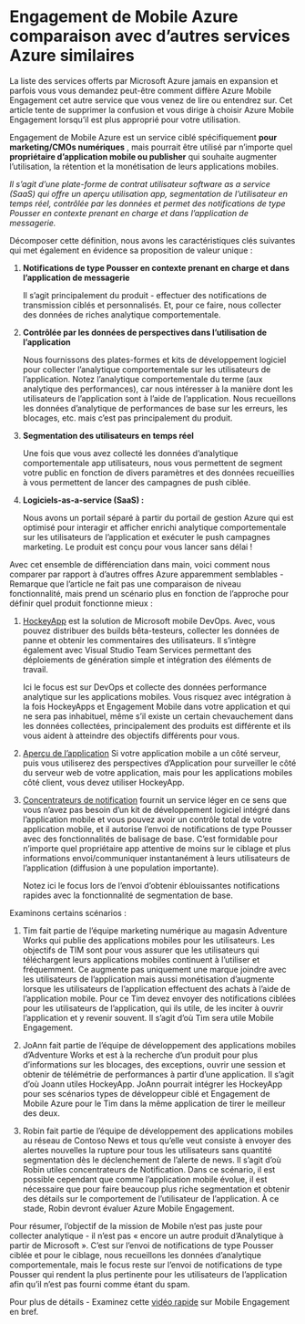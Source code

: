 <properties
    pageTitle="Engagement de Mobile Azure comparaison avec d’autres services Azure similaires"
    description="Engagement de Mobile Azure comparaison avec d’autres services Azure similaires - HockeyApp, AppInsights, concentrateurs de Notification"
    services="mobile-engagement"
    documentationCenter="mobile" 
    authors="piyushjo" 
    manager="erikre" 
    editor="" />

<tags
    ms.service="mobile-engagement"
    ms.workload="mobile"
    ms.tgt_pltfrm="na"
    ms.devlang="na"
    ms.topic="article"
    ms.date="08/19/2016"
    ms.author="piyushjo" />

# <a name="comparing-azure-mobile-engagement-with-other-similar-azure-services"></a>Engagement de Mobile Azure comparaison avec d’autres services Azure similaires

La liste des services offerts par Microsoft Azure jamais en expansion et parfois vous vous demandez peut-être comment diffère Azure Mobile Engagement cet autre service que vous venez de lire ou entendrez sur. Cet article tente de supprimer la confusion et vous dirige à choisir Azure Mobile Engagement lorsqu’il est plus approprié pour votre utilisation. 
 
Engagement de Mobile Azure est un service ciblé spécifiquement **pour marketing/CMOs numériques** , mais pourrait être utilisé par n’importe quel **propriétaire d’application mobile ou publisher** qui souhaite augmenter l’utilisation, la rétention et la monétisation de leurs applications mobiles. 

*Il s’agit d’une plate-forme de contrat utilisateur software as a service (SaaS) qui offre un aperçu utilisation app, segmentation de l’utilisateur en temps réel, contrôlée par les données et permet des notifications de type Pousser en contexte prenant en charge et dans l’application de messagerie.* 

Décomposer cette définition, nous avons les caractéristiques clés suivantes qui met également en évidence sa proposition de valeur unique :

1.  **Notifications de type Pousser en contexte prenant en charge et dans l’application de messagerie**
        
    Il s’agit principalement du produit - effectuer des notifications de transmission ciblés et personnalisés. Et, pour ce faire, nous collecter des données de riches analytique comportementale. 

2.  **Contrôlée par les données de perspectives dans l’utilisation de l’application**

    Nous fournissons des plates-formes et kits de développement logiciel pour collecter l’analytique comportementale sur les utilisateurs de l’application. Notez l’analytique comportementale du terme (aux analytique des performances), car nous intéresser à la manière dont les utilisateurs de l’application sont à l’aide de l’application. Nous recueillons les données d’analytique de performances de base sur les erreurs, les blocages, etc. mais c’est pas principalement du produit. 

3.  **Segmentation des utilisateurs en temps réel**

    Une fois que vous avez collecté les données d’analytique comportementale app utilisateurs, nous vous permettent de segment votre public en fonction de divers paramètres et des données recueillies à vous permettent de lancer des campagnes de push ciblée. 

4.  **Logiciels-as-a-service (SaaS) :**

    Nous avons un portail séparé à partir du portail de gestion Azure qui est optimisé pour interagir et afficher enrichi analytique comportementale sur les utilisateurs de l’application et exécuter le push campagnes marketing. Le produit est conçu pour vous lancer sans délai !   
 
Avec cet ensemble de différenciation dans main, voici comment nous comparer par rapport à d’autres offres Azure apparemment semblables - Remarque que l’article ne fait pas une comparaison de niveau fonctionnalité, mais prend un scénario plus en fonction de l’approche pour définir quel produit fonctionne mieux :
 
1.  [HockeyApp](https://azure.microsoft.com/services/hockeyapp/) est la solution de Microsoft mobile DevOps. Avec, vous pouvez distribuer des builds bêta-testeurs, collecter les données de panne et obtenir les commentaires des utilisateurs. Il s’intègre également avec Visual Studio Team Services permettant des déploiements de génération simple et intégration des éléments de travail. 
    
    Ici le focus est sur DevOps et collecte des données performance analytique sur les applications mobiles. Vous risquez avec intégration à la fois HockeyApps et Engagement Mobile dans votre application et qui ne sera pas inhabituel, même s’il existe un certain chevauchement dans les données collectées, principalement des produits est différente et ils vous aident à atteindre des objectifs différents pour vous.  

2.  [Aperçu de l’application](../application-insights/app-insights-overview.md) Si votre application mobile a un côté serveur, puis vous utiliserez des perspectives d’Application pour surveiller le côté du serveur web de votre application, mais pour les applications mobiles côté client, vous devez utiliser HockeyApp. 

3.  [Concentrateurs de notification](https://azure.microsoft.com/services/notification-hubs/) fournit un service léger en ce sens que vous n’avez pas besoin d’un kit de développement logiciel intégré dans l’application mobile et vous pouvez avoir un contrôle total de votre application mobile, et il autorise l’envoi de notifications de type Pousser avec des fonctionnalités de balisage de base. C’est formidable pour n’importe quel propriétaire app attentive de moins sur le ciblage et plus informations envoi/communiquer instantanément à leurs utilisateurs de l’application (diffusion à une population importante). 

    Notez ici le focus lors de l’envoi d’obtenir éblouissantes notifications rapides avec la fonctionnalité de segmentation de base. 

Examinons certains scénarios :

1.  Tim fait partie de l’équipe marketing numérique au magasin Adventure Works qui publie des applications mobiles pour les utilisateurs. Les objectifs de TIM sont pour vous assurer que les utilisateurs qui téléchargent leurs applications mobiles continuent à l’utiliser et fréquemment. Ce augmente pas uniquement une marque joindre avec les utilisateurs de l’application mais aussi monétisation d’augmente lorsque les utilisateurs de l’application effectuent des achats à l’aide de l’application mobile. Pour ce Tim devez envoyer des notifications ciblées pour les utilisateurs de l’application, qui ils utile, de les inciter à ouvrir l’application et y revenir souvent. Il s’agit d’où Tim sera utile Mobile Engagement. 

2.  JoAnn fait partie de l’équipe de développement des applications mobiles d’Adventure Works et est à la recherche d’un produit pour plus d’informations sur les blocages, des exceptions, ouvrir une session et obtenir de télémétrie de performances à partir d’une application. Il s’agit d’où Joann utiles HockeyApp. JoAnn pourrait intégrer les HockeyApp pour ses scénarios types de développeur ciblé et Engagement de Mobile Azure pour le Tim dans la même application de tirer le meilleur des deux. 

3.  Robin fait partie de l’équipe de développement des applications mobiles au réseau de Contoso News et tous qu’elle veut consiste à envoyer des alertes nouvelles la rupture pour tous les utilisateurs sans quantité segmentation dès le déclenchement de l’alerte de news. Il s’agit d’où Robin utiles concentrateurs de Notification. Dans ce scénario, il est possible cependant que comme l’application mobile évolue, il est nécessaire que pour faire beaucoup plus riche segmentation et obtenir des détails sur le comportement de l’utilisateur de l’application. À ce stade, Robin devront évaluer Azure Mobile Engagement. 
 
Pour résumer, l’objectif de la mission de Mobile n’est pas juste pour collecter analytique - il n’est pas « encore un autre produit d’Analytique à partir de Microsoft ». C’est sur l’envoi de notifications de type Pousser ciblée et pour le ciblage, nous recueillons les données d’analytique comportementale, mais le focus reste sur l’envoi de notifications de type Pousser qui rendent la plus pertinente pour les utilisateurs de l’application afin qu’il n’est pas fourni comme étant du spam. 

Pour plus de détails - Examinez cette [vidéo rapide](mobile-engagement-overview.md) sur Mobile Engagement en bref. 

